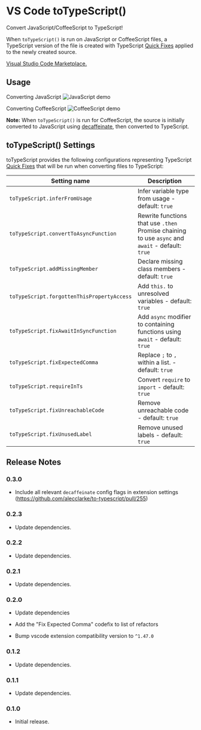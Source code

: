 # VS Code toTypeScript()

Convert JavaScript/CoffeeScript to TypeScript!

When `toTypeScript()` is run on JavaScript or CoffeeScript files, a TypeScript version of the file is created with TypeScript [Quick Fixes](https://code.visualstudio.com/docs/languages/typescript#_quick-fixes) applied to the newly created source.

[Visual Studio Code Marketplace.](https://marketplace.visualstudio.com/items?itemName=alecclarkedev.to-typescript)

## Usage
Converting JavaScript
![JavaScript demo](images/demo-js.gif)

Converting CoffeeScript
![CoffeeScript demo](images/demo-coffee.gif)

**Note:** When `toTypeScript()` is run for CoffeeScript, the source is initially converted to JavaScript using [decaffeinate](https://github.com/decaffeinate/decaffeinate), then converted to TypeScript.

## toTypeScript() Settings

toTypeScript provides the following configurations representing TypeScript [Quick Fixes](https://code.visualstudio.com/docs/languages/typescript#_quick-fixes) that will be run when converting files to TypeScript:

| Setting name | Description |
| --- | --- |
| `toTypeScript.inferFromUsage` |  Infer variable type from usage - default: `true`  |
| `toTypeScript.convertToAsyncFunction` | Rewrite functions that use `.then` Promise chaining to use `async` and `await` - default: `true`  |
| `toTypeScript.addMissingMember` | Declare missing class members - default: `true`|
| `toTypeScript.forgottenThisPropertyAccess` | Add `this.` to unresolved variables - default: `true`  |
| `toTypeScript.fixAwaitInSyncFunction` | Add `async` modifier to containing functions using `await` - default: `true`  |
| `toTypeScript.fixExpectedComma` | Replace `;` to `,` within a list. - default: `true`  |
| `toTypeScript.requireInTs` | Convert `require` to `import` - default: `true`  |
| `toTypeScript.fixUnreachableCode` | Remove unreachable code - default: `true`  |
| `toTypeScript.fixUnusedLabel` | Remove unused labels - default: `true`  |


## Release Notes

### 0.3.0

- Include all relevant `decaffeinate` config flags in extension settings (https://github.com/alecclarke/to-typescript/pull/255)
### 0.2.3

- Update dependencies.
### 0.2.2

- Update dependencies.

### 0.2.1

- Update dependencies.

### 0.2.0

- Update dependencies

- Add the "Fix Expected Comma" codefix to list of refactors

- Bump vscode extension compatibility version to `^1.47.0`


### 0.1.2

- Update dependencies.

### 0.1.1

- Update dependencies.

### 0.1.0

- Initial release.
